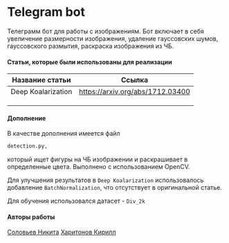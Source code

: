 # Telegram bot 


Телеграмм бот для работы с изображениям. Бот включает в себя увеличение размерности изображения, удаление гауссовских шумов, гауссовского размытия, раскраска изображения из ЧБ.

#### Статьи, которые были использованы для реализации

| Название статьи | Ссылка |
| ------ | ------ |
| Deep Koalarization | https://arxiv.org/abs/1712.03400 |
|  | |
| |  |
|  |  |

#### Дополнение
В качестве дополнения имеется файл
```sh
detection.py,
```
который ищет фигуры на ЧБ изображении и раскрашивает в определенные цвета. Выполнено c использованием OpenCV.

Для улучшения результатов в `Deep Koalarization` использовалось добавление `BatchNormalization`, что отсутствует в оригинальной статье.

Для обучения использовался датасет - `Div_2k`
#### Авторы работы
 [Соловьев Никита](https://github.com/McNikidry)
 [Харитонов Кирилл](https://github.com/KirillKharitonov)




